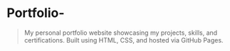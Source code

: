 # Portfolio-
> My personal portfolio website showcasing my projects, skills, and certifications. Built using HTML, CSS, and hosted via GitHub Pages.
